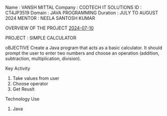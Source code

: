 Name : VANSH MITTAL
Company : CODTECH IT SOLUTIONS
ID : CT4JP3519 
Domain : JAVA PROGRAMMING
Duration : JULY TO AUGUST 2024
MENTOR : NEELA SANTOSH KUMAR

OVERVIEW OF THE PROJECT
[2024-07-10](https://github.com/mittalvansh504/CODTECH_TASK_1/assets/119326798/0be1f838-13e8-44e2-8f49-2676f2d3fcde)



PROJECT : SIMPLE CALCULATOR

oBJECTIVE
Create a Java program that acts as a basic calculator. It should prompt the user to
enter two numbers and choose an operation (addition, subtraction, multiplication,
division).

Key Activity
1. Take values from user
2. Choose operator
3. Get Reuslt

Technology Use
1. Java
